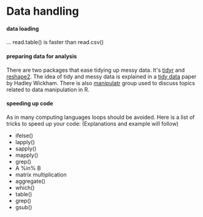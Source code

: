 # Data handling

#### data loading

... read.table() is faster than read.csv()


#### preparing data for analysis
There are two packages that ease tidying up messy data. It's [tidyr](https://github.com/hadley/tidyr) and [reshape2](https://github.com/hadley/reshape). The idea of tidy and messy data is explained in a [tidy data](http://vita.had.co.nz/papers/tidy-data.html) paper by Hadley Wickham. There is also [manipulatr](https://groups.google.com/forum/#!forum/manipulatr) group used to discuss topics related to data manipulation in R.


#### speeding up code
As in many computing languages loops should be avoided. Here is a list of tricks to speed up your code: (Explanations and example will follow)

* ifelse()
* lapply()
* sapply()
* mapply()
* grep()
* A %in% B
* matrix multiplication
* aggregate()
* which()
* table()
* grep()
* gsub()






